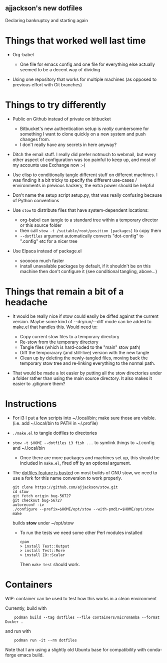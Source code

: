 ajjackson's new dotfiles
------------------------

Declaring bankruptcy and starting again

Things that worked well last time
=================================

- Org-babel
  - One file for emacs config and one file for everything else actually seemed to be a decent way of dividing

- Using one repository that works for multiple machines (as opposed to previous effort with Git branches)

Things to try differently
=========================

- Public on Github instead of private on bitbucket
  - Bitbucket's new authentication setup is _really_ cumbersome for something I want to clone quickly on a new system and push changes from.
  - I don't really have any secrets in here anyway?

- Ditch the email stuff. I really did prefer notmuch to webmail, but every other aspect of configuration was too painful to keep up, and most of my accounts use Exchange now :-(

- Use elisp to conditionally tangle different stuff on different machines. I was finding it a bit tricky to specify the different use-cases / environments in previous hackery, the extra power should be helpful

- Don't name the setup script setup.py, that was really confusing because of Python conventions

- Use `stow` to distribute files that have system-dependent locations:
    - org-babel can tangle to a standard tree within a temporary director or this source folder
    - then call `stow -t /suitable/root/position [packages]` to copy them
    - `--dotfiles` argument automatically converts "dot-config" to ".config" etc for a nicer tree

- Use Elpaca instead of package.el
  - soooooo much faster
  - install unavailable packages by default, if it shouldn't be on
    this machine then don't configure it (see conditional tangling,
    above...)

Things that remain a bit of a headache
======================================

- It would be really nice if stow could easily be diffed against the current version. Maybe some kind of --dryrun/--diff mode can be added to make.el that handles this. Would need to:
  - Copy current stow files to a temporary directory
  - Re-stow from the temporary directory
  - Tangle files (which is hard-coded to the "main" stow path)
  - Diff the temporarary (and still-live) version with the new tangle
  - Clean up by deleting the newly-tangled files, moving back the temporary stow tree and re-linking everything to the normal path.

- That would be made a lot easier by putting all the stow directories under a folder rather than using the main source directory. It also makes it easier to .gitignore them?


Instructions
============

- For i3 I put a few scripts into ~/.local/bin; make sure those are visible. (i.e. add ~/.local/bin to PATH in ~/.profile)
- `./make.el` to tangle dotfiles to directories
- `stow -t $HOME --dotfiles i3 fish ...` to symlink things to ~/.config and ~/.local/bin
  - Once there are more packages and machines set up, this should be
    included in `make.el`, fired off by an optional argument.

- The [dotfiles feature is busted](https://github.com/aspiers/stow/issues/33)
  on most builds of GNU stow, we need to use a fork for this name
  conversion to work properly.

    ```
    git clone https://github.com/ajjackson/stow.git
    cd stow
    git fetch origin bug-56727
    git checkout bug-56727
    autoreconf -iv
    ./configure --prefix=$HOME/opt/stow --with-pmdir=$HOME/opt/stow
    make
    ```
  builds **stow** under ~/opt/stow
    
  - To run the tests we need some other Perl modules installed

      ```
      cpan
      > install Test::Output
      > install Test::More
      > install IO::Scalar
      ```
    Then `make test` should work.

Containers
==========

WIP: container can be used to test how this works in a clean environment

Currently, build with

```
    podman build --tag dotfiles --file containers/micromamba --format Docker .
```

and run with

```
    podman run -it --rm dotfiles
```

Note that I am using a slightly old Ubuntu base for compatibility with conda-forge emacs build.
